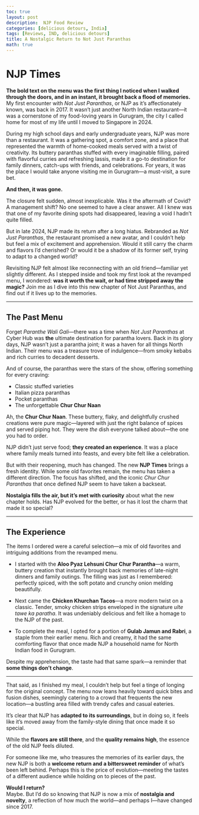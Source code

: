 ```yaml
---
toc: true
layout: post
description:  NJP Food Review
categories: [delicious detours, India]
tags: [Reviews, IND, delicious detours]
title: A Nostalgic Return to Not Just Paranthas
math: true
---
```


# NJP Times

**The bold text on the menu was the first thing I noticed when I walked through the doors, and in an instant, it brought back a flood of memories.** My first encounter with *Not Just Paranthas*, or NJP as it’s affectionately known, was back in 2017. It wasn’t just another North Indian restaurant—it was a cornerstone of my food-loving years in Gurugram, the city I called home for most of my life until I moved to Singapore in 2024.

During my high school days and early undergraduate years, NJP was more than a restaurant. It was a gathering spot, a comfort zone, and a place that represented the warmth of home-cooked meals served with a twist of creativity. Its buttery paranthas stuffed with every imaginable filling, paired with flavorful curries and refreshing lassis, made it a go-to destination for family dinners, catch-ups with friends, and celebrations. For years, it was the place I would take anyone visiting me in Gurugram—a must-visit, a sure bet.  

**And then, it was gone.**  

The closure felt sudden, almost inexplicable. Was it the aftermath of Covid? A management shift? No one seemed to have a clear answer. All I knew was that one of my favorite dining spots had disappeared, leaving a void I hadn’t quite filled.

But in late 2024, NJP made its return after a long hiatus. Rebranded as *Not Just Paranthas*, the restaurant promised a new avatar, and I couldn’t help but feel a mix of excitement and apprehension. Would it still carry the charm and flavors I’d cherished? Or would it be a shadow of its former self, trying to adapt to a changed world?

Revisiting NJP felt almost like reconnecting with an old friend—familiar yet slightly different. As I stepped inside and took my first look at the revamped menu, I wondered: **was it worth the wait, or had time stripped away the magic?** Join me as I dive into this new chapter of Not Just Paranthas, and find out if it lives up to the memories.

---

## The Past Menu

Forget *Paranthe Wali Gali*—there was a time when *Not Just Paranthas* at Cyber Hub was **the** ultimate destination for parantha lovers. Back in its glory days, NJP wasn’t just a parantha joint; it was a haven for all things North Indian. Their menu was a treasure trove of indulgence—from smoky kebabs and rich curries to decadent desserts.  

And of course, the paranthas were the stars of the show, offering something for every craving:  
- Classic stuffed varieties  
- Italian pizza paranthas  
- Pocket paranthas  
- The unforgettable **Chur Chur Naan**

Ah, the **Chur Chur Naan**. These buttery, flaky, and delightfully crushed creations were pure magic—layered with just the right balance of spices and served piping hot. They were *the* dish everyone talked about—the one you had to order.

NJP didn’t just serve food; **they created an experience**. It was a place where family meals turned into feasts, and every bite felt like a celebration.

But with their reopening, much has changed. The new **NJP Times** brings a fresh identity. While some old favorites remain, the menu has taken a different direction. The focus has shifted, and the iconic *Chur Chur Paranthas* that once defined NJP seem to have taken a backseat.

**Nostalgia fills the air, but it’s met with curiosity** about what the new chapter holds. Has NJP evolved for the better, or has it lost the charm that made it so special?

---

## The Experience

The items I ordered were a careful selection—a mix of old favorites and intriguing additions from the revamped menu.  

- I started with the **Aloo Pyaz Lehsuni Chur Chur Parantha**—a warm, buttery creation that instantly brought back memories of late-night dinners and family outings. The filling was just as I remembered: perfectly spiced, with the soft potato and crunchy onion melding beautifully.

- Next came the **Chicken Khurchan Tacos**—a more modern twist on a classic. Tender, smoky chicken strips enveloped in the signature *ulte tawe ka paratha*. It was undeniably delicious and felt like a homage to the NJP of the past.

- To complete the meal, I opted for a portion of **Gulab Jamun and Rabri**, a staple from their earlier menu. Rich and creamy, it had the same comforting flavor that once made NJP a household name for North Indian food in Gurugram.

Despite my apprehension, the taste had that same spark—a reminder that **some things don’t change**.

---

That said, as I finished my meal, I couldn’t help but feel a tinge of longing for the original concept. The menu now leans heavily toward quick bites and fusion dishes, seemingly catering to a crowd that frequents the new location—a bustling area filled with trendy cafes and casual eateries.

It’s clear that NJP has **adapted to its surroundings**, but in doing so, it feels like it’s moved away from the family-style dining that once made it so special.

While the **flavors are still there**, and the **quality remains high**, the essence of the old NJP feels diluted.  

For someone like me, who treasures the memories of its earlier days, the new NJP is both a **welcome return and a bittersweet reminder** of what’s been left behind. Perhaps this is the price of evolution—meeting the tastes of a different audience while holding on to pieces of the past.

**Would I return?**  
Maybe. But I’d do so knowing that NJP is now a mix of **nostalgia and novelty**, a reflection of how much the world—and perhaps I—have changed since 2017.
